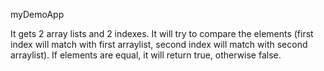 myDemoApp

It gets 2 array lists and 2 indexes.
It will try to compare the elements (first index will match with first arraylist, second index will match with second arraylist).
If elements are equal, it will return true, otherwise false.
